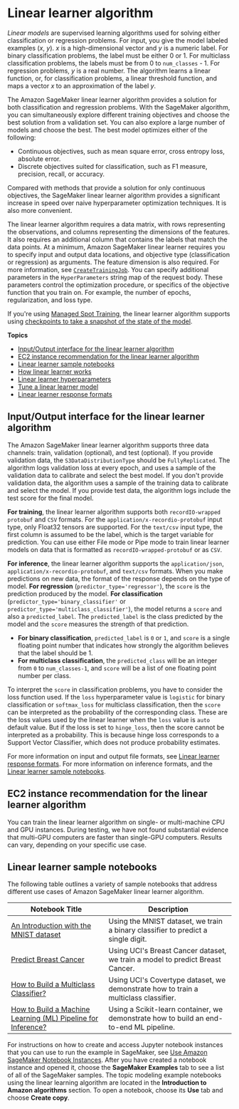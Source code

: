 # Linear learner algorithm<a name="linear-learner"></a>

*Linear models* are supervised learning algorithms used for solving either classification or regression problems\. For input, you give the model labeled examples \(*x*, *y*\)\. *x* is a high\-dimensional vector and *y* is a numeric label\. For binary classification problems, the label must be either 0 or 1\. For multiclass classification problems, the labels must be from 0 to `num_classes` \- 1\. For regression problems, *y* is a real number\. The algorithm learns a linear function, or, for classification problems, a linear threshold function, and maps a vector *x* to an approximation of the label *y*\. 

The Amazon SageMaker linear learner algorithm provides a solution for both classification and regression problems\. With the SageMaker algorithm, you can simultaneously explore different training objectives and choose the best solution from a validation set\. You can also explore a large number of models and choose the best\. The best model optimizes either of the following:
+ Continuous objectives, such as mean square error, cross entropy loss, absolute error\.
+ Discrete objectives suited for classification, such as F1 measure, precision, recall, or accuracy\. 

Compared with methods that provide a solution for only continuous objectives, the SageMaker linear learner algorithm provides a significant increase in speed over naive hyperparameter optimization techniques\. It is also more convenient\. 

The linear learner algorithm requires a data matrix, with rows representing the observations, and columns representing the dimensions of the features\. It also requires an additional column that contains the labels that match the data points\. At a minimum, Amazon SageMaker linear learner requires you to specify input and output data locations, and objective type \(classification or regression\) as arguments\. The feature dimension is also required\. For more information, see [ `CreateTrainingJob`](https://docs.aws.amazon.com/sagemaker/latest/APIReference/API_CreateTrainingJob.html)\. You can specify additional parameters in the `HyperParameters` string map of the request body\. These parameters control the optimization procedure, or specifics of the objective function that you train on\. For example, the number of epochs, regularization, and loss type\. 

If you're using [Managed Spot Training](https://docs.aws.amazon.com/sagemaker/latest/dg/model-managed-spot-training.html), the linear learner algorithm supports using [checkpoints to take a snapshot of the state of the model](https://docs.aws.amazon.com/sagemaker/latest/dg/model-checkpoints.html)\.

**Topics**
+ [Input/Output interface for the linear learner algorithm](#ll-input_output)
+ [EC2 instance recommendation for the linear learner algorithm](#ll-instances)
+ [Linear learner sample notebooks](#ll-sample-notebooks)
+ [How linear learner works](ll_how-it-works.md)
+ [Linear learner hyperparameters](ll_hyperparameters.md)
+ [Tune a linear learner model](linear-learner-tuning.md)
+ [Linear learner response formats](LL-in-formats.md)

## Input/Output interface for the linear learner algorithm<a name="ll-input_output"></a>

The Amazon SageMaker linear learner algorithm supports three data channels: train, validation \(optional\), and test \(optional\)\. If you provide validation data, the `S3DataDistributionType` should be `FullyReplicated`\. The algorithm logs validation loss at every epoch, and uses a sample of the validation data to calibrate and select the best model\. If you don't provide validation data, the algorithm uses a sample of the training data to calibrate and select the model\. If you provide test data, the algorithm logs include the test score for the final model\.

**For training**, the linear learner algorithm supports both `recordIO-wrapped protobuf` and `CSV` formats\. For the `application/x-recordio-protobuf` input type, only Float32 tensors are supported\. For the `text/csv` input type, the first column is assumed to be the label, which is the target variable for prediction\. You can use either File mode or Pipe mode to train linear learner models on data that is formatted as `recordIO-wrapped-protobuf` or as `CSV`\.

**For inference**, the linear learner algorithm supports the `application/json`, `application/x-recordio-protobuf`, and `text/csv` formats\. When you make predictions on new data, the format of the response depends on the type of model\. **For regression** \(`predictor_type='regressor'`\), the `score` is the prediction produced by the model\. **For classification** \(`predictor_type='binary_classifier'` or `predictor_type='multiclass_classifier'`\), the model returns a `score` and also a `predicted_label`\. The `predicted_label` is the class predicted by the model and the `score` measures the strength of that prediction\. 
+ **For binary classification**, `predicted_label` is `0` or `1`, and `score` is a single floating point number that indicates how strongly the algorithm believes that the label should be 1\.
+ **For multiclass classification**, the `predicted_class` will be an integer from `0` to `num_classes-1`, and `score` will be a list of one floating point number per class\. 

To interpret the `score` in classification problems, you have to consider the loss function used\. If the `loss` hyperparameter value is `logistic` for binary classification or `softmax_loss` for multiclass classification, then the `score` can be interpreted as the probability of the corresponding class\. These are the loss values used by the linear learner when the `loss` value is `auto` default value\. But if the loss is set to `hinge_loss`, then the score cannot be interpreted as a probability\. This is because hinge loss corresponds to a Support Vector Classifier, which does not produce probability estimates\.

For more information on input and output file formats, see [Linear learner response formats](LL-in-formats.md)\. For more information on inference formats, and the [Linear learner sample notebooks](#ll-sample-notebooks)\.

## EC2 instance recommendation for the linear learner algorithm<a name="ll-instances"></a>

You can train the linear learner algorithm on single\- or multi\-machine CPU and GPU instances\. During testing, we have not found substantial evidence that multi\-GPU computers are faster than single\-GPU computers\. Results can vary, depending on your specific use case\.

## Linear learner sample notebooks<a name="ll-sample-notebooks"></a>

 The following table outlines a variety of sample notebooks that address different use cases of Amazon SageMaker linear learner algorithm\.


| **Notebook Title** | **Description** | 
| --- | --- | 
|  [An Introduction with the MNIST dataset](https://github.com/awslabs/amazon-sagemaker-examples/blob/master/introduction_to_amazon_algorithms/linear_learner_mnist/linear_learner_mnist.ipynb)  |   Using the MNIST dataset, we train a binary classifier to predict a single digit\.  | 
|  [Predict Breast Cancer](https://github.com/awslabs/amazon-sagemaker-examples/tree/master/introduction_to_applying_machine_learning/breast_cancer_prediction)  |   Using UCI's Breast Cancer dataset, we train a model to predict Breast Cancer\.   | 
|  [How to Build a Multiclass Classifier?](https://github.com/awslabs/amazon-sagemaker-examples/blob/master/scientific_details_of_algorithms/linear_learner_multiclass_classification/linear_learner_multiclass_classification.ipynb)  |   Using UCI's Covertype dataset, we demonstrate how to train a multiclass classifier\.   | 
|  [How to Build a Machine Learning \(ML\) Pipeline for Inference? ](https://github.com/awslabs/amazon-sagemaker-examples/blob/master/sagemaker-python-sdk/scikit_learn_inference_pipeline/Inference%20Pipeline%20with%20Scikit-learn%20and%20Linear%20Learner.ipynb)  |   Using a Scikit\-learn container, we demonstrate how to build an end\-to\-end ML pipeline\.   | 

 For instructions on how to create and access Jupyter notebook instances that you can use to run the example in SageMaker, see [Use Amazon SageMaker Notebook Instances](nbi.md)\. After you have created a notebook instance and opened it, choose the **SageMaker Examples** tab to see a list of all of the SageMaker samples\. The topic modeling example notebooks using the linear learning algorithm are located in the **Introduction to Amazon algorithms** section\. To open a notebook, choose its **Use** tab and choose **Create copy**\. 